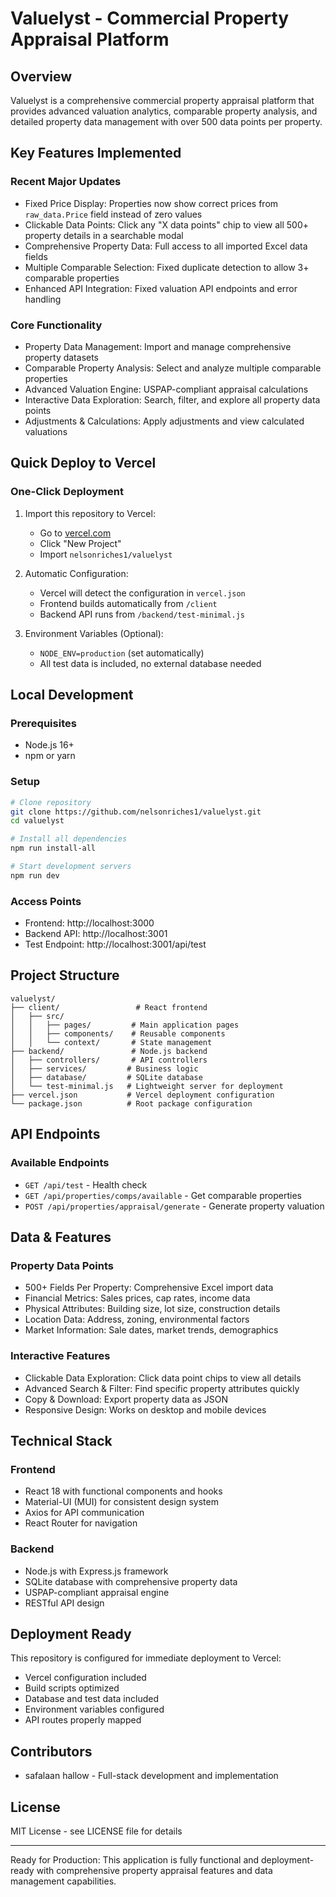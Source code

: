 # Valuelyst - Commercial Property Appraisal Platform

## Overview
Valuelyst is a comprehensive commercial property appraisal platform that provides advanced valuation analytics, comparable property analysis, and detailed property data management with over 500 data points per property.

## Key Features Implemented

### Recent Major Updates
- Fixed Price Display: Properties now show correct prices from `raw_data.Price` field instead of zero values
- Clickable Data Points: Click any "X data points" chip to view all 500+ property details in a searchable modal
- Comprehensive Property Data: Full access to all imported Excel data fields
- Multiple Comparable Selection: Fixed duplicate detection to allow 3+ comparable properties
- Enhanced API Integration: Fixed valuation API endpoints and error handling

### Core Functionality
- Property Data Management: Import and manage comprehensive property datasets
- Comparable Property Analysis: Select and analyze multiple comparable properties
- Advanced Valuation Engine: USPAP-compliant appraisal calculations
- Interactive Data Exploration: Search, filter, and explore all property data points
- Adjustments & Calculations: Apply adjustments and view calculated valuations

## Quick Deploy to Vercel

### One-Click Deployment
1. Import this repository to Vercel:
   - Go to [vercel.com](https://vercel.com)
   - Click "New Project"
   - Import `nelsonriches1/valuelyst`

2. Automatic Configuration:
   - Vercel will detect the configuration in `vercel.json`
   - Frontend builds automatically from `/client`
   - Backend API runs from `/backend/test-minimal.js`

3. Environment Variables (Optional):
   - `NODE_ENV=production` (set automatically)
   - All test data is included, no external database needed

## Local Development

### Prerequisites
- Node.js 16+ 
- npm or yarn

### Setup
```bash
# Clone repository
git clone https://github.com/nelsonriches1/valuelyst.git
cd valuelyst

# Install all dependencies
npm run install-all

# Start development servers
npm run dev
```

### Access Points
- Frontend: http://localhost:3000
- Backend API: http://localhost:3001
- Test Endpoint: http://localhost:3001/api/test

## Project Structure
```
valuelyst/
├── client/                 # React frontend
│   ├── src/
│   │   ├── pages/         # Main application pages
│   │   ├── components/    # Reusable components
│   │   └── context/       # State management
├── backend/               # Node.js backend
│   ├── controllers/       # API controllers
│   ├── services/         # Business logic
│   ├── database/         # SQLite database
│   └── test-minimal.js   # Lightweight server for deployment
├── vercel.json           # Vercel deployment configuration
└── package.json          # Root package configuration
```

## API Endpoints

### Available Endpoints
- `GET /api/test` - Health check
- `GET /api/properties/comps/available` - Get comparable properties
- `POST /api/properties/appraisal/generate` - Generate property valuation

## Data & Features

### Property Data Points
- 500+ Fields Per Property: Comprehensive Excel import data
- Financial Metrics: Sales prices, cap rates, income data
- Physical Attributes: Building size, lot size, construction details
- Location Data: Address, zoning, environmental factors
- Market Information: Sale dates, market trends, demographics

### Interactive Features
- Clickable Data Exploration: Click data point chips to view all details
- Advanced Search & Filter: Find specific property attributes quickly
- Copy & Download: Export property data as JSON
- Responsive Design: Works on desktop and mobile devices

## Technical Stack

### Frontend
- React 18 with functional components and hooks
- Material-UI (MUI) for consistent design system
- Axios for API communication
- React Router for navigation

### Backend
- Node.js with Express.js framework
- SQLite database with comprehensive property data
- USPAP-compliant appraisal engine
- RESTful API design

## Deployment Ready

This repository is configured for immediate deployment to Vercel:
- Vercel configuration included
- Build scripts optimized
- Database and test data included
- Environment variables configured
- API routes properly mapped

## Contributors
- safalaan hallow - Full-stack development and implementation

## License
MIT License - see LICENSE file for details

---

Ready for Production: This application is fully functional and deployment-ready with comprehensive property appraisal features and data management capabilities.

